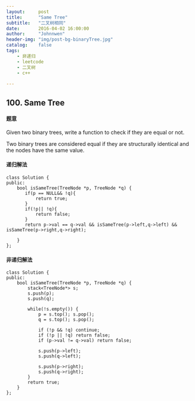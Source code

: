 ```yaml
---
layout:     post
title:      "Same Tree"
subtitle:   "二叉树相同"
date:       2016-04-02 16:00:00
author:     "Johnnwen"
header-img: "img/post-bg-binaryTree.jpg"
catalog:    false
tags:
    - 非递归
    - leetcode
    - 二叉树
    - c++
    
---
```



## 100. Same Tree

#### 题意

Given two binary trees, write a function to check if they are equal or not.<br>

Two binary trees are considered equal if they are structurally identical and the nodes have the same value.

#### 递归解法

```
class Solution {
public:
    bool isSameTree(TreeNode *p, TreeNode *q) {
       if(p == NULL&& !q){
           return true;
       }
       if(!p|| !q){
           return false;
       }
       return p->val == q->val && isSameTree(p->left,q->left) && isSameTree(p->right,q->right);
       
    }
};
```

#### 非递归解法

```
class Solution {
public:
    bool isSameTree(TreeNode *p, TreeNode *q) {
        stack<TreeNode*> s;
        s.push(p);
        s.push(q);

        while(!s.empty()) {
            p = s.top(); s.pop();
            q = s.top(); s.pop();

            if (!p && !q) continue;
            if (!p || !q) return false;
            if (p->val != q->val) return false;

            s.push(p->left);
            s.push(q->left);

            s.push(p->right);
            s.push(q->right);
        }
        return true;
    }
};
```